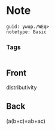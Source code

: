 # Note
```
guid: ywup./WEq>
notetype: Basic
```

### Tags
```
```

## Front
distributivity

## Back
\(a(b+c)=ab+ac\)
